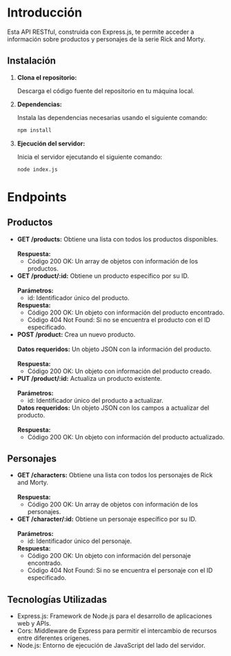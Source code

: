 # Introducción

Esta API RESTful, construida con Express.js, te permite acceder a información sobre productos y personajes de la serie Rick and Morty.

## Instalación

1. **Clona el repositorio:**

   Descarga el código fuente del repositorio en tu máquina local.

2. **Dependencias:**

   Instala las dependencias necesarias usando el siguiente comando:

   ```bash
   npm install

2. **Ejecución del servidor:**

    Inicia el servidor ejecutando el siguiente comando:
   
   ```bash
   node index.js
<div>
  <h1>Endpoints</h1>
  <h2>Productos</h2>
  <ul>
    <li>
      <strong>GET /products:</strong> Obtiene una lista con todos los productos disponibles.
      <br><br>
      <strong>Respuesta:</strong>
      <ul>
        <li>Código 200 OK: Un array de objetos con información de los productos.</li>
      </ul>
    </li>
    <li>
      <strong>GET /product/:id:</strong> Obtiene un producto específico por su ID.
      <br><br>
      <strong>Parámetros:</strong>
      <ul>
        <li>id: Identificador único del producto.</li>
      </ul>
      <strong>Respuesta:</strong>
      <ul>
        <li>Código 200 OK: Un objeto con información del producto encontrado.</li>
        <li>Código 404 Not Found: Si no se encuentra el producto con el ID especificado.</li>
      </ul>
    </li>
    <li>
      <strong>POST /product:</strong> Crea un nuevo producto.
      <br><br>
      <strong>Datos requeridos:</strong> Un objeto JSON con la información del producto.
      <br><br>
      <strong>Respuesta:</strong>
      <ul>
        <li>Código 200 OK: Un objeto con información del producto creado.</li>
      </ul>
    </li>
    <li>
      <strong>PUT /product/:id:</strong> Actualiza un producto existente.
      <br><br>
      <strong>Parámetros:</strong>
      <ul>
        <li>id: Identificador único del producto a actualizar.</li>
      </ul>
      <strong>Datos requeridos:</strong> Un objeto JSON con los campos a actualizar del producto.
      <br><br>
      <strong>Respuesta:</strong>
      <ul>
        <li>Código 200 OK: Un objeto con información del producto actualizado.</li>
      </ul>
    </li>
  </ul>
  <h2>Personajes</h2>
  <ul>
    <li>
      <strong>GET /characters:</strong> Obtiene una lista con todos los personajes de Rick and Morty.
      <br><br>
      <strong>Respuesta:</strong>
      <ul>
        <li>Código 200 OK: Un array de objetos con información de los personajes.</li>
      </ul>
    </li>
    <li>
      <strong>GET /character/:id:</strong> Obtiene un personaje específico por su ID.
      <br><br>
      <strong>Parámetros:</strong>
      <ul>
        <li>id: Identificador único del personaje.</li>
      </ul>
      <strong>Respuesta:</strong>
      <ul>
        <li>Código 200 OK: Un objeto con información del personaje encontrado.</li>
        <li>Código 404 Not Found: Si no se encuentra el personaje con el ID especificado.</li>
      </ul>
    </li>
  </ul>
  <h2>Tecnologías Utilizadas</h2>
  <ul>
    <li>Express.js: Framework de Node.js para el desarrollo de aplicaciones web y APIs.</li>
    <li>Cors: Middleware de Express para permitir el intercambio de recursos entre diferentes orígenes.</li>
    <li>Node.js: Entorno de ejecución de JavaScript del lado del servidor.</li>
  </ul>
</div>
